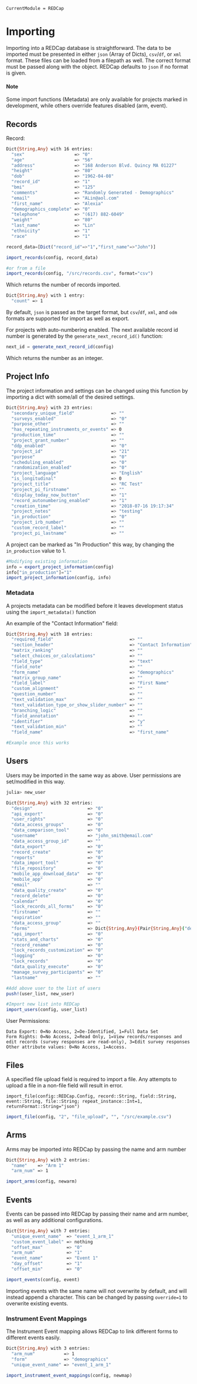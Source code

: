 ```@meta
CurrentModule = REDCap
```
# Importing

Importing into a REDCap database is straightforward. The data to be imported must be presented in either `json` (Array of Dicts), `csv`/`df`, or `xml` format. These files can be loaded from a filepath as well. The correct format must be passed along with the object. REDCap defaults to `json` if no format is given.

#### Note
Some import functions (Metadata) are only available for projects marked in development, while others override features disabled (arm, event).

## Records

Record:
```bash
Dict{String,Any} with 16 entries:
  "sex"                   => "0"
  "age"                   => "56"
  "address"               => "168 Anderson Blvd. Quincy MA 01227"
  "height"                => "80"
  "dob"                   => "1962-04-08"
  "record_id"             => "1"
  "bmi"                   => "125"
  "comments"              => "Randomly Generated - Demographics"
  "email"                 => "ALin@aol.com"
  "first_name"            => "Alexia"
  "demographics_complete" => "0"
  "telephone"             => "(617) 882-6049"
  "weight"                => "80"
  "last_name"             => "Lin"
  "ethnicity"             => "1"
  "race"                  => "1"
```

```julia
record_data=[Dict("record_id"=>"1","first_name"=>"John")]

import_records(config, record_data)

#or from a file
import_records(config, "/src/records.csv", format="csv")
```
Which returns the number of records imported.
```bash
Dict{String,Any} with 1 entry:
  "count" => 1
```

By default, `json` is passed as the target format, but `csv`/`df`, `xml`, and `odm` formats are supported for import as well as export.

For projects with auto-numbering enabled. The next available record id number is generated by the `generate_next_record_id()` function:
```julia
next_id = generate_next_record_id(config)
```
Which returns the number as an integer.


## Project Info

The project information and settings can be changed using this function by importing a dict with some/all of the desired settings.

```bash
Dict{String,Any} with 23 entries:
  "secondary_unique_field"              => ""
  "surveys_enabled"                     => "0"
  "purpose_other"                       => ""
  "has_repeating_instruments_or_events" => 0
  "production_time"                     => ""
  "project_grant_number"                => ""
  "ddp_enabled"                         => "0"
  "project_id"                          => "21"
  "purpose"                             => "0"
  "scheduling_enabled"                  => "0"
  "randomization_enabled"               => "0"
  "project_language"                    => "English"
  "is_longitudinal"                     => 0
  "project_title"                       => "RC Test"
  "project_pi_firstname"                => ""
  "display_today_now_button"            => "1"
  "record_autonumbering_enabled"        => "1"
  "creation_time"                       => "2018-07-16 19:17:34"
  "project_notes"                       => "testing"
  "in_production"                       => "0"
  "project_irb_number"                  => ""
  "custom_record_label"                 => ""
  "project_pi_lastname"                 => ""

```

A project can be marked as "In Production" this way, by changing the `in_production` value to 1.

```julia
#Modifying existing information
info = export_project_information(config)
info["in_production"]="1"
import_project_information(config, info)
```

### Metadata

A projects metadata can be modified before it leaves development status using the `import_metadata()` function

An example of the "Contact Information" field:
```bash
Dict{String,Any} with 18 entries:
  "required_field"                             => ""
  "section_header"                             => "Contact Information"
  "matrix_ranking"                             => ""
  "select_choices_or_calculations"             => ""
  "field_type"                                 => "text"
  "field_note"                                 => ""
  "form_name"                                  => "demographics"
  "matrix_group_name"                          => ""
  "field_label"                                => "First Name"
  "custom_alignment"                           => ""
  "question_number"                            => ""
  "text_validation_max"                        => ""
  "text_validation_type_or_show_slider_number" => ""
  "branching_logic"                            => ""
  "field_annotation"                           => ""
  "identifier"                                 => "y"
  "text_validation_min"                        => ""
  "field_name"                                 => "first_name"

```

```julia
#Example once this works
```

## Users

Users may be imported in the same way as above. User permissions are set/modified in this way.

```bash
julia> new_user

Dict{String,Any} with 32 entries:
  "design"                     => "0"
  "api_export"                 => "0"
  "user_rights"                => "0"
  "data_access_groups"         => "0"
  "data_comparison_tool"       => "0"
  "username"                   => "john_smith@email.com"
  "data_access_group_id"       => ""
  "data_export"                => "0"
  "record_create"              => "0"
  "reports"                    => "0"
  "data_import_tool"           => "0"
  "file_repository"            => "0"
  "mobile_app_download_data"   => "0"
  "mobile_app"                 => "0"
  "email"                      => ""
  "data_quality_create"        => "0"
  "record_delete"              => "0"
  "calendar"                   => "0"
  "lock_records_all_forms"     => "0"
  "firstname"                  => ""
  "expiration"                 => ""
  "data_access_group"          => ""
  "forms"                      => Dict{String,Any}(Pair{String,Any}("demographics", "0"))
  "api_import"                 => "0"
  "stats_and_charts"           => "0"
  "record_rename"              => "0"
  "lock_records_customization" => "0"
  "logging"                    => "0"
  "lock_records"               => "0"
  "data_quality_execute"       => "0"
  "manage_survey_participants" => "0"
  "lastname"                   => ""

```

```julia
#Add above user to the list of users
push!(user_list, new_user)

#Import new list into REDCap
import_users(config, user_list)
```
User Permissions:
```
Data Export: 0=No Access, 2=De-Identified, 1=Full Data Set
Form Rights: 0=No Access, 2=Read Only, 1=View records/responses and edit records (survey responses are read-only), 3=Edit survey responses
Other attribute values: 0=No Access, 1=Access.
```
## Files

A specified file upload field is required to import a file. Any attempts to upload a file in a non-file field will result in error.
```@docs
import_file(config::REDCap.Config, record::String, field::String, event::String, file::String; repeat_instance::Int=1, returnFormat::String="json")
```
```julia
import_file(config, "2", "file_upload", "", "/src/example.csv")
```

## Arms

Arms may be imported into REDCap by passing the name and arm number

```bash
Dict{String,Any} with 2 entries:
  "name"    => "Arm 1"
  "arm_num" => 1
```

```julia
import_arms(config, newarm)
```

## Events

Events can be passed into REDCap by passing their name and arm number, as well as any additional configurations.
```bash
Dict{String,Any} with 7 entries:
  "unique_event_name"  => "event_1_arm_1"
  "custom_event_label" => nothing
  "offset_max"         => "0"
  "arm_num"            => "1"
  "event_name"         => "Event 1"
  "day_offset"         => "1"
  "offset_min"         => "0"
```

```julia
import_events(config, event)
```
Importing events with the same name will not overwrite by default, and will instead append a character. This can be changed by passing `override=1` to overwrite existing events.


### Instrument Event Mappings

The Instrument Event mapping allows REDCap to link different forms to different events easily.

```bash
Dict{String,Any} with 3 entries:
  "arm_num"           => 1
  "form"              => "demographics"
  "unique_event_name" => "event_1_arm_1"
```

```julia
import_instrument_event_mappings(config, newmap)
```
